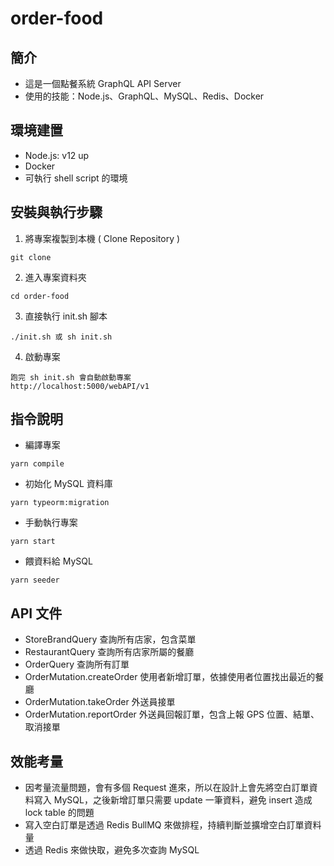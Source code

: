 # order-food

## 簡介
* 這是一個點餐系統 GraphQL API Server
* 使用的技能：Node.js、GraphQL、MySQL、Redis、Docker

## 環境建置
* Node.js: v12 up
* Docker
* 可執行 shell script 的環境

## 安裝與執行步驟
1. 將專案複製到本機 ( Clone Repository )
```
git clone 
```
2. 進入專案資料夾
```
cd order-food
```
3. 直接執行 init.sh 腳本
```
./init.sh 或 sh init.sh
```
4. 啟動專案
```
跑完 sh init.sh 會自動啟動專案
http://localhost:5000/webAPI/v1
```

## 指令說明
* 編譯專案
```
yarn compile
```
* 初始化 MySQL 資料庫
```
yarn typeorm:migration
```
* 手動執行專案
```
yarn start
```
* 餵資料給 MySQL
```
yarn seeder
```

## API 文件
* StoreBrandQuery 查詢所有店家，包含菜單
* RestaurantQuery 查詢所有店家所屬的餐廳
* OrderQuery 查詢所有訂單
* OrderMutation.createOrder 使用者新增訂單，依據使用者位置找出最近的餐廳
* OrderMutation.takeOrder 外送員接單
* OrderMutation.reportOrder 外送員回報訂單，包含上報 GPS 位置、結單、取消接單

## 效能考量
* 因考量流量問題，會有多個 Request 進來，所以在設計上會先將空白訂單資料寫入 MySQL，之後新增訂單只需要 update 一筆資料，避免 insert 造成 lock table 的問題
* 寫入空白訂單是透過 Redis BullMQ 來做排程，持續判斷並擴增空白訂單資料量
* 透過 Redis 來做快取，避免多次查詢 MySQL
